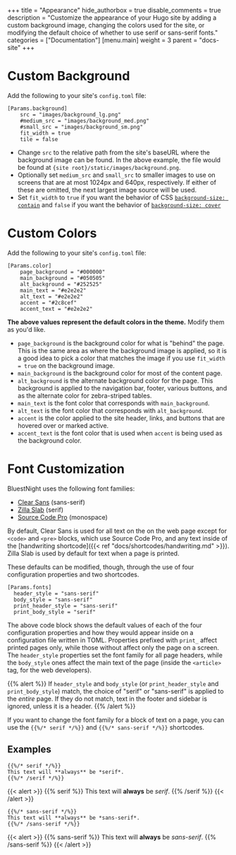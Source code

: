 +++
title = "Appearance"
hide_authorbox = true
disable_comments = true
description = "Customize the appearance of your Hugo site by adding a custom background image, changing the colors used for the site, or modifying the default choice of whether to use serif or sans-serif fonts."
categories = ["Documentation"]
[menu.main]
  weight = 3
  parent = "docs-site"
+++

# Custom Background

Add the following to your site's `config.toml` file:

```
[Params.background]
    src = "images/background_lg.png"
    #medium_src = "images/background_med.png"
    #small_src = "images/background_sm.png"
    fit_width = true
    tile = false
```

- Change `src` to the relative path from the site's baseURL where the background image can be found. In the above example, the file would be found at `{site root}/static/images/background.png`.
- Optionally set `medium_src` and `small_src` to smaller images to use on screens that are at most 1024px and 640px, respectively. If either of these are omitted, the next largest image source will be used.
- Set `fit_width` to `true` if you want the behavior of CSS [`background-size: contain`](https://developer.mozilla.org/en-US/docs/Web/CSS/background-size?v=example#contain) and `false` if you want the behavior of [`background-size: cover`](https://developer.mozilla.org/en-US/docs/Web/CSS/background-size?v=example#cover)

# Custom Colors

Add the following to your site's `config.toml` file:

```
[Params.color]
    page_background = "#000000"
    main_background = "#050505"
    alt_background = "#252525"
    main_text = "#e2e2e2"
    alt_text = "#e2e2e2"
    accent = "#2c8cef"
    accent_text = "#e2e2e2"
```

**The above values represent the default colors in the theme.** Modify them as you'd like.

- `page_background` is the background color for what is "behind" the page. This is the same area as where the background image is applied, so it is a good idea to pick a color that matches the image if you use `fit_width = true` on the background image.
- `main_background` is the background color for most of the content page.
- `alt_background` is the alternate background color for the page. This background is applied to the navigation bar, footer, various buttons, and as the alternate color for zebra-striped tables.
- `main_text` is the font color that corresponds with `main_background`.
- `alt_text` is the font color that corresponds with `alt_background`.
- `accent` is the color applied to the site header, links, and buttons that are hovered over or marked active.
- `accent_text` is the font color that is used when `accent` is being used as the background color.

# Font Customization

BluestNight uses the following font families:

- [Clear Sans](https://01.org/clear-sans) (sans-serif)
- [Zilla Slab](https://blog.mozilla.org/opendesign/zilla-slab-common-language-shared-font/) (serif)
- [Source Code Pro](http://adobe-fonts.github.io/source-code-pro/) (monospace)

By default, Clear Sans is used for all text on the on the web page except for `<code>` and `<pre>` blocks, which use Source Code Pro, and any text inside of the [handwriting shortcode]({{< ref "docs/shortcodes/handwriting.md" >}}). Zilla Slab is used by default for text when a page is printed.

These defaults can be modified, though, through the use of four configuration properties and two shortcodes.

```
[Params.fonts]
  header_style = "sans-serif"
  body_style = "sans-serif"
  print_header_style = "sans-serif"
  print_body_style = "serif"
```

The above code block shows the default values of each of the four configuration properties and how they would appear inside on a configuration file written in TOML. Properties prefixed with `print_` affect printed pages only, while those without affect only the page on a screen. The `header_style` properties set the font family for all page headers, while the `body_style` ones affect the main text of the page (inside the `<article>` tag, for the web developers).

{{% alert %}}
If `header_style` and `body_style` (or `print_header_style` and `print_body_style`) match, the choice of "serif" or "sans-serif" is applied to the *entire* page. If they do not match, text in the footer and sidebar is ignored, unless it is a header.
{{% /alert %}}

If you want to change the font family for a block of text on a page, you can use the `{{%/* serif */%}}` and `{{%/* sans-serif */%}}` shortcodes.

## Examples

```
{{%/* serif */%}}
This text will **always** be *serif*.
{{%/* /serif */%}}
```

{{< alert >}}
{{% serif %}}
This text will **always** be *serif*.
{{% /serif %}}
{{< /alert >}}

```
{{%/* sans-serif */%}}
This text will **always** be *sans-serif*.
{{%/* /sans-serif */%}}
```

{{< alert >}}
{{% sans-serif %}}
This text will **always** be *sans-serif*.
{{% /sans-serif %}}
{{< /alert >}}
